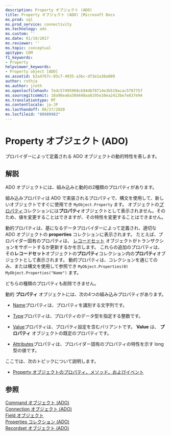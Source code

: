 ```yaml
---
description: Property オブジェクト (ADO)
title: Property オブジェクト (ADO) |Microsoft Docs
ms.prod: sql
ms.prod_service: connectivity
ms.technology: ado
ms.custom: ''
ms.date: 01/19/2017
ms.reviewer: ''
ms.topic: conceptual
apitype: COM
f1_keywords:
- Property
helpviewer_keywords:
- Property object [ADO]
ms.assetid: b2a4767c-03c7-4935-a3bc-df3e1a38a009
author: rothja
ms.author: jroth
ms.openlocfilehash: 7edc57495968cb94dbf8714e3b519acac578775f
ms.sourcegitcommit: 18a98ea6a30d448aa6195e10ea2413be7e837e94
ms.translationtype: MT
ms.contentlocale: ja-JP
ms.lasthandoff: 08/27/2020
ms.locfileid: "88989983"
---
```

# <a name="property-object-ado"></a>Property オブジェクト (ADO)
プロバイダーによって定義される ADO オブジェクトの動的特性を表します。  
  
## <a name="remarks"></a>解説  
 ADO オブジェクトには、組み込みと動的の2種類のプロパティがあります。  
  
 組み込みプロパティは ADO で実装されるプロパティで、構文を使用して、新しいオブジェクトですぐに使用でき `MyObject.Property` ます。 オブジェクトの[プロパティ](./properties-collection-ado.md)コレクションには**プロパティ**オブジェクトとして表示されません。そのため、値を変更することはできますが、その特性を変更することはできません。  
  
 動的プロパティは、基になるデータプロバイダーによって定義され、適切な ADO オブジェクトの **properties** コレクションに表示されます。 たとえば、プロバイダー固有のプロパティは、 [レコードセット](./recordset-object-ado.md) オブジェクトがトランザクションをサポートするか更新するかを示します。 これらの追加のプロパティは、その**レコードセット**オブジェクトの**プロパティ**コレクション内の**プロパティ**オブジェクトとして表示されます。 動的プロパティは、コレクションを通じてのみ、または構文を使用して参照でき `MyObject.Properties(0)` `MyObject.Properties("Name")` ます。  
  
 どちらの種類のプロパティも削除できません。  
  
 動的 **プロパティ** オブジェクトには、次の4つの組み込みプロパティがあります。  
  
-   [Name](./name-property-ado.md)プロパティは、プロパティを識別する文字列です。  
  
-   [Type](./type-property-ado.md)プロパティは、プロパティのデータ型を指定する整数です。  
  
-   [Value](./value-property-ado.md)プロパティは、プロパティ設定を含むバリアントです。 **Value** は、 **プロパティ** オブジェクトの既定のプロパティです。  
  
-   [Attributes](./attributes-property-ado.md)プロパティは、プロバイダー固有のプロパティの特性を示す long 型の値です。  
  
 ここでは、次のトピックについて説明します。  
  
-   [Property オブジェクトのプロパティ、メソッド、およびイベント](./property-object-properties-methods-and-events.md)  
  
## <a name="see-also"></a>参照  
 [Command オブジェクト (ADO)](./command-object-ado.md)   
 [Connection オブジェクト (ADO)](./connection-object-ado.md)   
 [Field オブジェクト](./field-object.md)   
 [Properties コレクション (ADO)](./properties-collection-ado.md)   
 [Recordset オブジェクト (ADO)](./recordset-object-ado.md)